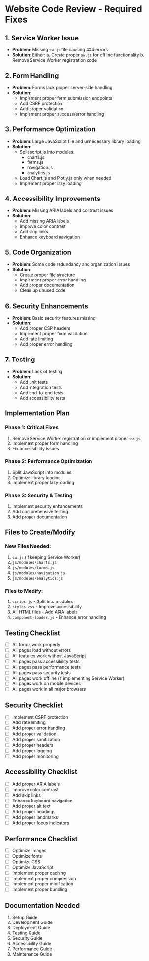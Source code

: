 # Website Code Review - Required Fixes

## 1. Service Worker Issue
- **Problem**: Missing `sw.js` file causing 404 errors
- **Solution**: Either:
  a. Create proper `sw.js` for offline functionality
  b. Remove Service Worker registration code

## 2. Form Handling
- **Problem**: Forms lack proper server-side handling
- **Solution**:
  - Implement proper form submission endpoints
  - Add CSRF protection
  - Add proper validation
  - Implement proper success/error handling

## 3. Performance Optimization
- **Problem**: Large JavaScript file and unnecessary library loading
- **Solution**:
  - Split script.js into modules:
    - charts.js
    - forms.js
    - navigation.js
    - analytics.js
  - Load Chart.js and Plotly.js only when needed
  - Implement proper lazy loading

## 4. Accessibility Improvements
- **Problem**: Missing ARIA labels and contrast issues
- **Solution**:
  - Add missing ARIA labels
  - Improve color contrast
  - Add skip links
  - Enhance keyboard navigation

## 5. Code Organization
- **Problem**: Some code redundancy and organization issues
- **Solution**:
  - Create proper file structure
  - Implement proper error handling
  - Add proper documentation
  - Clean up unused code

## 6. Security Enhancements
- **Problem**: Basic security features missing
- **Solution**:
  - Add proper CSP headers
  - Implement proper form validation
  - Add rate limiting
  - Add proper error handling

## 7. Testing
- **Problem**: Lack of testing
- **Solution**:
  - Add unit tests
  - Add integration tests
  - Add end-to-end tests
  - Add accessibility tests

## Implementation Plan

### Phase 1: Critical Fixes
1. Remove Service Worker registration or implement proper `sw.js`
2. Implement proper form handling
3. Fix accessibility issues

### Phase 2: Performance Optimization
1. Split JavaScript into modules
2. Optimize library loading
3. Implement proper lazy loading

### Phase 3: Security & Testing
1. Implement security enhancements
2. Add comprehensive testing
3. Add proper documentation

## Files to Create/Modify

### New Files Needed:
1. `sw.js` (if keeping Service Worker)
2. `js/modules/charts.js`
3. `js/modules/forms.js`
4. `js/modules/navigation.js`
5. `js/modules/analytics.js`

### Files to Modify:
1. `script.js` - Split into modules
2. `styles.css` - Improve accessibility
3. All HTML files - Add ARIA labels
4. `component-loader.js` - Enhance error handling

## Testing Checklist

- [ ] All forms work properly
- [ ] All pages load without errors
- [ ] All features work without JavaScript
- [ ] All pages pass accessibility tests
- [ ] All pages pass performance tests
- [ ] All pages pass security tests
- [ ] All pages work offline (if implementing Service Worker)
- [ ] All pages work on mobile devices
- [ ] All pages work in all major browsers

## Security Checklist

- [ ] Implement CSRF protection
- [ ] Add rate limiting
- [ ] Add proper error handling
- [ ] Add proper validation
- [ ] Add proper sanitization
- [ ] Add proper headers
- [ ] Add proper logging
- [ ] Add proper monitoring

## Accessibility Checklist

- [ ] Add proper ARIA labels
- [ ] Improve color contrast
- [ ] Add skip links
- [ ] Enhance keyboard navigation
- [ ] Add proper alt text
- [ ] Add proper headings
- [ ] Add proper landmarks
- [ ] Add proper focus indicators

## Performance Checklist

- [ ] Optimize images
- [ ] Optimize fonts
- [ ] Optimize CSS
- [ ] Optimize JavaScript
- [ ] Implement proper caching
- [ ] Implement proper compression
- [ ] Implement proper minification
- [ ] Implement proper bundling

## Documentation Needed

1. Setup Guide
2. Development Guide
3. Deployment Guide
4. Testing Guide
5. Security Guide
6. Accessibility Guide
7. Performance Guide
8. Maintenance Guide
